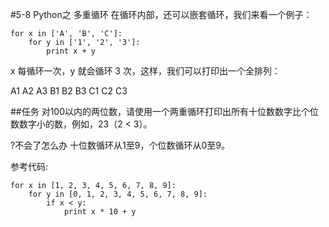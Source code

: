 #5-8 Python之 多重循环
在循环内部，还可以嵌套循环，我们来看一个例子：

	for x in ['A', 'B', 'C']:
	    for y in ['1', '2', '3']:
	        print x + y
x 每循环一次，y 就会循环 3 次，这样，我们可以打印出一个全排列：

A1
A2
A3
B1
B2
B3
C1
C2
C3

##任务
对100以内的两位数，请使用一个两重循环打印出所有十位数数字比个位数数字小的数，例如，23（2 < 3）。

?不会了怎么办
十位数循环从1至9，个位数循环从0至9。

参考代码:

	for x in [1, 2, 3, 4, 5, 6, 7, 8, 9]:
	    for y in [0, 1, 2, 3, 4, 5, 6, 7, 8, 9]:
	        if x < y:
	            print x * 10 + y
